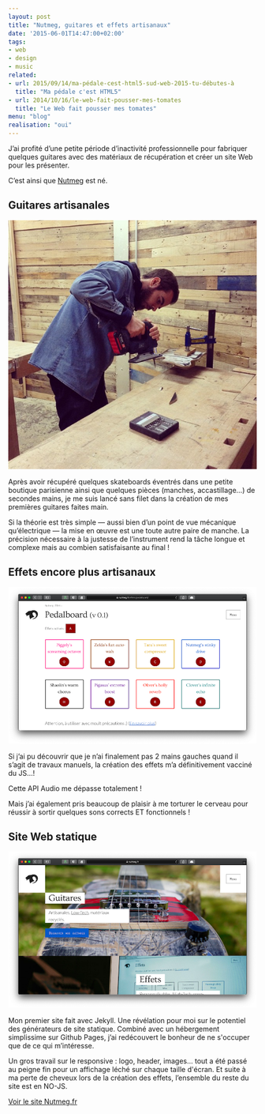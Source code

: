 ```yaml
---
layout: post
title: "Nutmeg, guitares et effets artisanaux"
date: '2015-06-01T14:47:00+02:00'
tags:
- web
- design
- music
related:
- url: 2015/09/14/ma-pédale-cest-html5-sud-web-2015-tu-débutes-à
  title: "Ma pédale c'est HTML5"
- url: 2014/10/16/le-web-fait-pousser-mes-tomates
  title: "Le Web fait pousser mes tomates"
menu: "blog"
realisation: "oui"
---
```

J’ai profité d’une petite période d’inactivité professionnelle pour fabriquer quelques guitares avec des matériaux de récupération et créer un site Web pour les présenter.

C’est ainsi que <a href="https://nutmeg.fr/">Nutmeg</a> est né.

## Guitares artisanales
<img src="/dist/posts-img/nutmeg-artisanat.jpg" alt="Capture d'écran du site nutmeg.fr, section guitares">

Après avoir récupéré quelques skateboards éventrés dans une petite boutique parisienne ainsi que quelques pièces (manches, accastillage…) de secondes mains, je me suis lancé sans filet dans la création de mes premières guitares faites main.

Si la théorie est très simple —&nbsp;aussi bien d’un point de vue mécanique qu’électrique&nbsp;— la mise en œuvre est une toute autre paire de manche. La précision nécessaire à la justesse de l’instrument rend la tâche longue et complexe mais au combien satisfaisante au final&nbsp;!

## Effets encore plus artisanaux
<img src="/dist/posts-img/nutmeg-effets.png" alt="Capture d'écran du site nutmeg.fr, section effets">

Si j’ai pu découvrir que je n’ai finalement pas 2 mains gauches quand il s’agit de travaux manuels, la création des effets m’a définitivement vacciné du JS…!

Cette API Audio me dépasse totalement&nbsp;!

Mais j’ai également pris beaucoup de plaisir à me torturer le cerveau pour réussir à sortir quelques sons corrects ET fonctionnels&nbsp;!

## Site Web statique
<img src="/dist/posts-img/nutmeg-home.png" alt="Capture d'écran du site nutmeg.fr, page d'accueil">

Mon premier site fait avec Jekyll. Une révélation pour moi sur le potentiel des générateurs de site statique. Combiné avec un hébergement simplissime sur Github Pages, j’ai redécouvert le bonheur de ne s'occuper que de ce qui m’intéresse.

Un gros travail sur le responsive&nbsp;: logo, header, images… tout a été passé au peigne fin pour un affichage léché sur chaque taille d'écran. Et suite à ma perte de cheveux lors de la création des effets, l’ensemble du reste du site est en NO-JS.

<p class="text-center not-lead navigation">
  <a class="button button-primary" href="https://nutmeg.fr/">Voir le site Nutmeg.fr</a>
</p>
